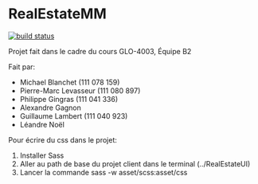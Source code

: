 # RealEstateMM

[![build status](https://gitlab.com/ci/projects/9934/status.png?ref=master)](https://gitlab.com/ci/projects/9934?ref=master)

Projet fait dans le cadre du cours GLO-4003,
Équipe B2

Fait par:
* Michael Blanchet (111 078 159)
* Pierre-Marc Levasseur (111 080 897)
* Philippe Gingras (111 041 336)
* Alexandre Gagnon
* Guillaume Lambert (111 040 923)
* Léandre Noël




Pour écrire du css dans le projet:
1. Installer Sass
2. Aller au path de base du projet client dans le terminal (../RealEstateUI)
3. Lancer la commande sass -w asset/scss:asset/css